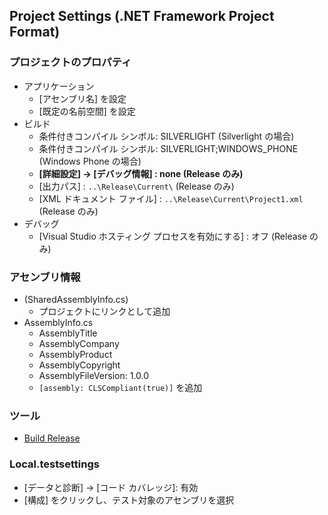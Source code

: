 ## Project Settings (.NET Framework Project Format)

### プロジェクトのプロパティ
- アプリケーション
  - [アセンブリ名] を設定
  - [既定の名前空間] を設定
- ビルド
  - 条件付きコンパイル シンボル: SILVERLIGHT (Silverlight の場合)
  - 条件付きコンパイル シンボル: SILVERLIGHT;WINDOWS_PHONE (Windows Phone の場合)
  - **[詳細設定] → [デバッグ情報] : none (Release のみ)**
  - [出力パス] : `..\Release\Current\` (Release のみ)
  - [XML ドキュメント ファイル] : `..\Release\Current\Project1.xml` (Release のみ)
- デバッグ
  - [Visual Studio ホスティング プロセスを有効にする] : オフ (Release のみ)

### アセンブリ情報
- (SharedAssemblyInfo.cs)
  - プロジェクトにリンクとして追加
- AssemblyInfo.cs
  - AssemblyTitle
  - AssemblyCompany
  - AssemblyProduct
  - AssemblyCopyright
  - AssemblyFileVersion: 1.0.0
  - `[assembly: CLSCompliant(true)]` を追加

### ツール
- [Build Release](https://github.com/sakapon/Build-Release)

### Local.testsettings
- [データと診断] → [コード カバレッジ]: 有効
- [構成] をクリックし、テスト対象のアセンブリを選択
